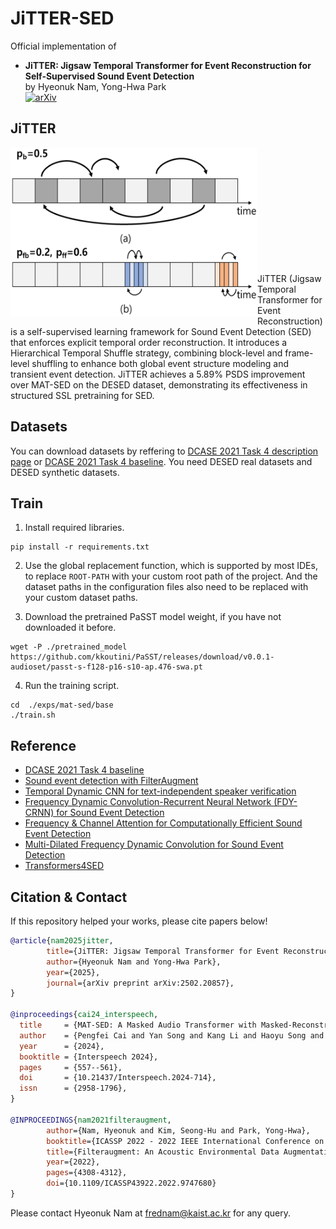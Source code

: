 # JiTTER-SED
Official implementation of <br>
 - **JiTTER: Jigsaw Temporal Transformer for Event Reconstruction for Self-Supervised Sound Event Detection** <br>
by Hyeonuk Nam, Yong-Hwa Park <br>
[![arXiv](https://img.shields.io/badge/arXiv-2502.20857-brightgreen)](https://arxiv.org/abs/2502.20857)<br>


## JiTTER
<img src=./archive/img/jitter.png align="left" height="270" width="395"> <br> <br> <br> <br> <br> <br> <br> <br> <br> <br> <br>

JiTTER (Jigsaw Temporal Transformer for Event Reconstruction) is a self-supervised learning framework for Sound Event Detection (SED) that enforces explicit temporal order reconstruction. It introduces a Hierarchical Temporal Shuffle strategy, combining block-level and frame-level shuffling to enhance both global event structure modeling and transient event detection. JiTTER achieves a 5.89% PSDS improvement over MAT-SED on the DESED dataset, demonstrating its effectiveness in structured SSL pretraining for SED.



## Datasets
You can download datasets by reffering to [DCASE 2021 Task 4 description page](http://dcase.community/challenge2021/task-sound-event-detection-and-separation-in-domestic-environments) or [DCASE 2021 Task 4 baseline](https://github.com/DCASE-REPO/DESED_task). You need DESED real datasets and DESED synthetic datasets.


## Train
1. Install required libraries.
```shell
pip install -r requirements.txt
```

2. Use the global replacement function, which is supported by most IDEs, to replace `ROOT-PATH` with your custom root path of the project. And the dataset paths in the configuration files also need to be replaced with your custom dataset paths.

3. Download the pretrained PaSST model weight, if you have not downloaded it before.
```shell
wget -P ./pretrained_model  https://github.com/kkoutini/PaSST/releases/download/v0.0.1-audioset/passt-s-f128-p16-s10-ap.476-swa.pt
``` 

4. Run the training script.
``` shell
cd  ./exps/mat-sed/base
./train.sh
```

## Reference
- [DCASE 2021 Task 4 baseline](https://github.com/DCASE-REPO/DESED_task) <br>
- [Sound event detection with FilterAugment](https://github.com/frednam93/FilterAugSED) <br>
- [Temporal Dynamic CNN for text-independent speaker verification](https://https://github.com/shkim816/temporal_dynamic_cnn)
- [Frequency Dynamic Convolution-Recurrent Neural Network (FDY-CRNN) for Sound Event Detection](https://github.com/frednam93/FDY-SED)
- [Frequency & Channel Attention for Computationally Efficient Sound Event Detection](https://github.com/frednam93/lightSED)
- [Multi-Dilated Frequency Dynamic Convolution for Sound Event Detection](https://github.com/frednam93/MDFD-SED)
- [Transformers4SED](github.com/cai525/Transformer4SED)

## Citation & Contact
If this repository helped your works, please cite papers below!
```bib
@article{nam2025jitter,
        title={JiTTER: Jigsaw Temporal Transformer for Event Reconstruction for Self-Supervised Sound Event Detection}, 
        author={Hyeonuk Nam and Yong-Hwa Park},
        year={2025},
        journal={arXiv preprint arXiv:2502.20857},
}

@inproceedings{cai24_interspeech,
  title     = {MAT-SED: A Masked Audio Transformer with Masked-Reconstruction Based Pre-training for Sound Event Detection},
  author    = {Pengfei Cai and Yan Song and Kang Li and Haoyu Song and Ian McLoughlin},
  year      = {2024},
  booktitle = {Interspeech 2024},
  pages     = {557--561},
  doi       = {10.21437/Interspeech.2024-714},
  issn      = {2958-1796},
}

@INPROCEEDINGS{nam2021filteraugment,
        author={Nam, Hyeonuk and Kim, Seong-Hu and Park, Yong-Hwa},
        booktitle={ICASSP 2022 - 2022 IEEE International Conference on Acoustics, Speech and Signal Processing (ICASSP)}, 
        title={Filteraugment: An Acoustic Environmental Data Augmentation Method}, 
        year={2022},
        pages={4308-4312},
        doi={10.1109/ICASSP43922.2022.9747680}
}
```
Please contact Hyeonuk Nam at frednam@kaist.ac.kr for any query.
